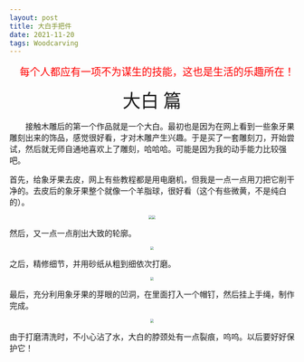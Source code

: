 ```yaml
---
layout: post
title: 大白手把件
date: 2021-11-20
tags: Woodcarving
---
```

<p align="right"><font face="黑体" color=red size=4>每个人都应有一项不为谋生的技能，这也是生活的乐趣所在！</font></p>



<center><font face="黑体" size=6>大白 篇</font></center> 

&emsp;&emsp;接触木雕后的第一个作品就是一个大白。最初也是因为在网上看到一些象牙果雕刻出来的饰品，感觉很好看，才对木雕产生兴趣。于是买了一套雕刻刀，开始尝试，然后就无师自通地喜欢上了雕刻，哈哈哈。可能是因为我的动手能力比较强吧。

首先，给象牙果去皮，网上有些教程都是用电磨机，但我是一点一点用刀把它削干净的。去皮后的象牙果整个就像一个羊脂球，很好看（这个有些微黄，不是纯白的）。

<div align="center">
    <img src="https://shizhuozhang.github.io/images/carving/bai/Bai_1.jpg" style="zoom:40%;" /><img src="https://shizhuozhang.github.io/images/carving/bai/Bai_2.jpg" style="zoom:40%;" />
</div>


然后，又一点一点削出大致的轮廓。

<div align="center">
    <img src="https://shizhuozhang.github.io/images/carving/bai/Bai_3.jpg" style="zoom:40%;" />
</div>


之后，精修细节，并用砂纸从粗到细依次打磨。

<div align="center">
    <img src="https://shizhuozhang.github.io/images/carving/bai/Bai_4.jpg" style="zoom:40%;" />
</div>


最后，充分利用象牙果的芽眼的凹洞，在里面打入一个帽钉，然后挂上手绳，制作完成。

<div align="center">
    <img src="https://shizhuozhang.github.io/images/carving/bai/bai_5.jpg" style="zoom:40%;" />
</div>

由于打磨清洗时，不小心沾了水，大白的脖颈处有一点裂痕，呜呜。以后要好好保护它！

